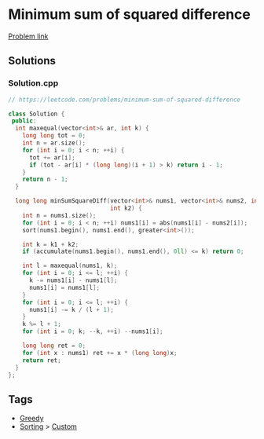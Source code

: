 # Minimum sum of squared difference

[Problem link](https://leetcode.com/problems/minimum-sum-of-squared-difference)

## Solutions


### Solution.cpp
```cpp
// https://leetcode.com/problems/minimum-sum-of-squared-difference

class Solution {
 public:
  int maxequal(vector<int>& ar, int k) {
    long long tot = 0;
    int n = ar.size();
    for (int i = 0; i < n; ++i) {
      tot += ar[i];
      if (tot - ar[i] * (long long)(i + 1) > k) return i - 1;
    }
    return n - 1;
  }

  long long minSumSquareDiff(vector<int>& nums1, vector<int>& nums2, int k1,
                             int k2) {
    int n = nums1.size();
    for (int i = 0; i < n; ++i) nums1[i] = abs(nums1[i] - nums2[i]);
    sort(nums1.begin(), nums1.end(), greater<int>());

    int k = k1 + k2;
    if (accumulate(nums1.begin(), nums1.end(), 0ll) <= k) return 0;

    int l = maxequal(nums1, k);
    for (int i = 0; i <= l; ++i) {
      k -= nums1[i] - nums1[l];
      nums1[i] = nums1[l];
    }
    for (int i = 0; i <= l; ++i) {
      nums1[i] -= k / (l + 1);
    }
    k %= l + 1;
    for (int i = 0; k; --k, ++i) --nums1[i];

    long long ret = 0;
    for (int x : nums1) ret += x * (long long)x;
    return ret;
  }
};
```
## Tags

* [Greedy](/Collections/greedy.md#greedy)
* [Sorting](/Collections/sorting.md#sorting) > [Custom](/Collections/sorting.md#custom)
